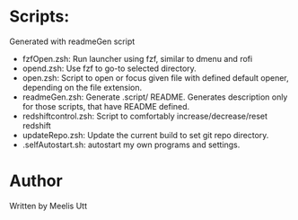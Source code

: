 # Scripts:

Generated with readmeGen script

* fzfOpen.zsh: Run launcher using fzf, similar to dmenu and rofi
* opend.zsh: Use fzf to go-to selected directory.
* open.zsh: Script to open or focus given file with defined default opener, depending on the file extension.
* readmeGen.zsh: Generate .script/ README. Generates description only for those scripts, that have README defined.
* redshiftcontrol.zsh: Script to comfortably increase/decrease/reset redshift
* updateRepo.zsh: Update the current build to set git repo directory.
* .selfAutostart.sh: autostart my own programs and settings.

# Author

Written by
Meelis Utt
